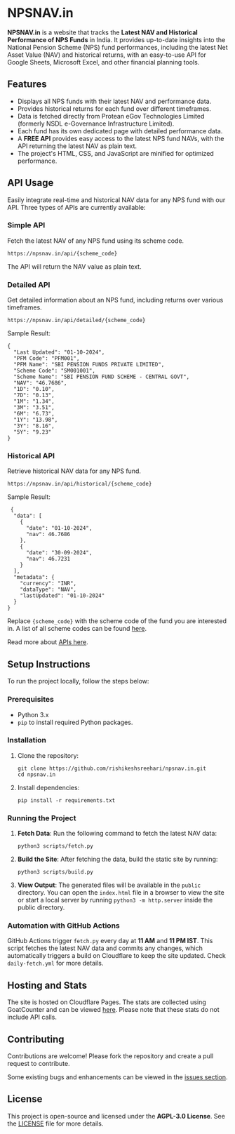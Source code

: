 
# NPSNAV.in

**NPSNAV.in** is a website that tracks the **Latest NAV and Historical Performance of NPS Funds** in India. It provides up-to-date insights into the National Pension Scheme (NPS) fund performances, including the latest Net Asset Value (NAV) and historical returns, with an easy-to-use API for Google Sheets, Microsoft Excel, and other financial planning tools.

## Features

- Displays all NPS funds with their latest NAV and performance data.
- Provides historical returns for each fund over different timeframes.
- Data is fetched directly from Protean eGov Technologies Limited (formerly NSDL e-Governance Infrastructure Limited).
- Each fund has its own dedicated page with detailed performance data.
- A **FREE API** provides easy access to the latest NPS fund NAVs, with the API returning the latest NAV as plain text.
- The project's HTML, CSS, and JavaScript are minified for optimized performance.

## API Usage

Easily integrate real-time and historical NAV data for any NPS fund with our API. Three types of APIs are currently available:

### Simple API
Fetch the latest NAV of any NPS fund using its scheme code.
  ```
  https://npsnav.in/api/{scheme_code}
  ```
The API will return the NAV value as plain text.

### Detailed API

Get detailed information about an NPS fund, including returns over various timeframes.

```
https://npsnav.in/api/detailed/{scheme_code}
```
Sample Result:

```
{
  "Last Updated": "01-10-2024",
  "PFM Code": "PFM001",
  "PFM Name": "SBI PENSION FUNDS PRIVATE LIMITED",
  "Scheme Code": "SM001001",
  "Scheme Name": "SBI PENSION FUND SCHEME - CENTRAL GOVT",
  "NAV": "46.7686",
  "1D": "0.10",
  "7D": "0.13",
  "1M": "1.34",
  "3M": "3.51",
  "6M": "6.73",
  "1Y": "13.98",
  "3Y": "8.16",
  "5Y": "9.23"
}
```

### Historical API

Retrieve historical NAV data for any NPS fund.

```
https://npsnav.in/api/historical/{scheme_code}
```
Sample Result:

```
 {
  "data": [
    {
      "date": "01-10-2024",
      "nav": 46.7686
    },
    {
      "date": "30-09-2024",
      "nav": 46.7231
    }
  ],
  "metadata": {
    "currency": "INR",
    "dataType": "NAV",
    "lastUpdated": "01-10-2024"
  }
}
```
Replace `{scheme_code}` with the scheme code of the fund you are interested in. A list of all scheme codes can be found [here](https://npsnav.in/nps-funds-list).

Read more about [APIs here](https://npsnav.in/nps-api).

## Setup Instructions

To run the project locally, follow the steps below:

### Prerequisites
- Python 3.x
- `pip` to install required Python packages.

### Installation

1. Clone the repository:
   ```
   git clone https://github.com/rishikeshsreehari/npsnav.in.git
   cd npsnav.in
   ```

2. Install dependencies:
   ```
   pip install -r requirements.txt
   ```

### Running the Project

1. **Fetch Data**: Run the following command to fetch the latest NAV data:
   ```
   python3 scripts/fetch.py
   ```

2. **Build the Site**: After fetching the data, build the static site by running:
   ```
   python3 scripts/build.py
   ```

3. **View Output**: The generated files will be available in the `public` directory. You can open the `index.html` file in a browser to view the site or start a local server by running `python3 -m http.server` inside the public directory.

### Automation with GitHub Actions

GitHub Actions trigger `fetch.py` every day at **11 AM** and **11 PM IST**. This script fetches the latest NAV data and commits any changes, which automatically triggers a build on Cloudflare to keep the site updated. Check `daily-fetch.yml` for more details.

## Hosting and Stats

The site is hosted on Cloudflare Pages. The stats are collected using GoatCounter and can be viewed [here](https://npsnav.goatcounter.com/). Please note that these stats do not include API calls.

## Contributing

Contributions are welcome! Please fork the repository and create a pull request to contribute.

Some existing bugs and enhancements can be viewed in the [issues section](https://github.com/rishikeshsreehari/npsnav/issues).

## License

This project is open-source and licensed under the **AGPL-3.0 License**. See the [LICENSE](LICENSE) file for more details.
